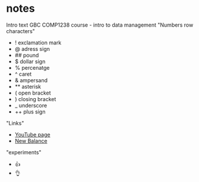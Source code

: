 # notes 
Intro text 
GBC COMP1238 course - intro to data management 
"Numbers row characters" 
- ! exclamation mark 
- @ adress sign
- #\# pound 
- $ dollar sign
- % percenatge 
- ^ caret
- & ampersand
- \*\* asterisk 
- ( open bracket
- ) closing bracket 
- _ underscore
- \+\+ plus sign

"Links"
- [YouTube page](https://www.youtube.com/)
- [New Balance](https://www.newbalance.ca/)


"experiments" 
+ :+1:
+ :ok_hand:
